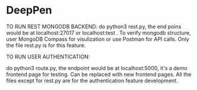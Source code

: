 # DeepPen

TO RUN REST MONGODB BACKEND: 
do python3 rest.py, the end poins would be at localhost:27017 or localhost:test . To verify mongodb structure, user MongoDB Compass for visulization or use Postman for API calls.
Only the file rest.py is for this feature. 

TO RUN USER AUTHENTICATION: 

do python3 route.py, the endpoint would be at localhost:5000, it's a demo frontend page for testing. Can be replaced with new frontend pages.
All the files except for rest.py are for the authentication feature development. 
